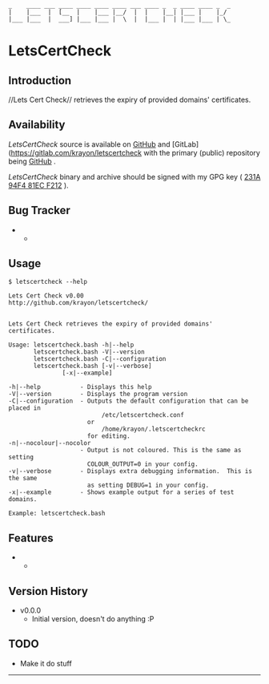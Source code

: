 ```
_    ____ ___ ____ ____ ____ ____ ___ ____ _  _ ____ ____ _  _ 
|    |___  |  [__  |    |___ |__/  |  |    |__| |___ |    |_/  
|___ |___  |  ___] |___ |___ |  \  |  |___ |  | |___ |___ | \_ 
```

# LetsCertCheck

## Introduction

//Lets Cert Check// retrieves the expiry of provided domains' certificates.

## Availability

_LetsCertCheck_ source is available on
[GitHub](https://github.com/krayon/letscertcheck) and
[GitLab](https://gitlab.com/krayon/letscertcheck with the primary (public)
repository being [GitHub](https://github.com/krayon/letscertcheck) .

_LetsCertCheck_ binary and archive should be signed with my GPG key (
[231A 94F4 81EC F212](http://pgp.mit.edu/pks/lookup?op=get&search=0x231A94F481ECF212)
).

## Bug Tracker

- -

## Usage

```
$ letscertcheck --help

Lets Cert Check v0.00
http://github.com/krayon/letscertcheck/


Lets Cert Check retrieves the expiry of provided domains' certificates.

Usage: letscertcheck.bash -h|--help
       letscertcheck.bash -V|--version
       letscertcheck.bash -C|--configuration
       letscertcheck.bash [-v|--verbose]
               [-x|--example]

-h|--help           - Displays this help
-V|--version        - Displays the program version
-C|--configuration  - Outputs the default configuration that can be placed in
                          /etc/letscertcheck.conf
                      or
                          /home/krayon/.letscertcheckrc
                      for editing.
-n|--nocolour|--nocolor
                    - Output is not coloured. This is the same as setting
                      COLOUR_OUTPUT=0 in your config.
-v|--verbose        - Displays extra debugging information.  This is the same
                      as setting DEBUG=1 in your config.
-x|--example        - Shows example output for a series of test domains.

Example: letscertcheck.bash
```

## Features

- -

## Version History

- v0.0.0
  - Initial version, doesn't do anything :P

## TODO

- Make it do stuff

----
[//]: # ( vim: set ts=4 sw=4 et cindent tw=80 ai si syn=markdown ft=markdown: )
